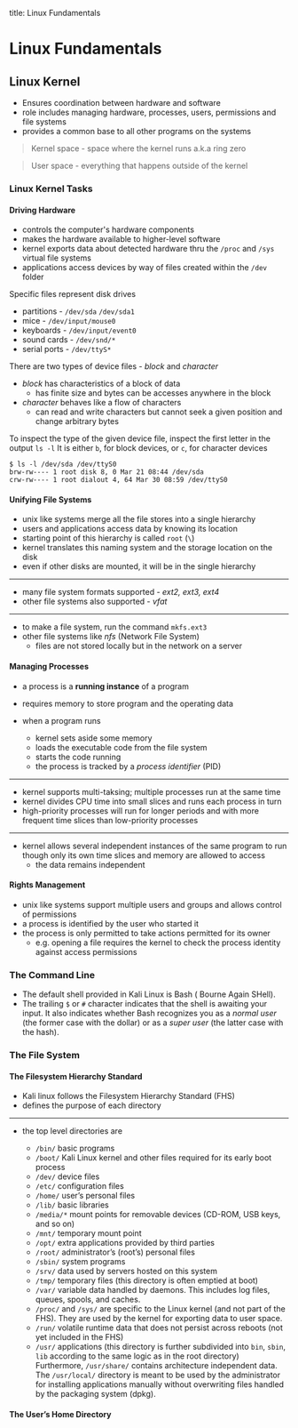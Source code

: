 title: Linux Fundamentals

# Linux Fundamentals

## Linux Kernel

- Ensures coordination between hardware and software
- role includes managing hardware, processes, users, permissions and file systems
- provides a common base to all other programs on the systems

> Kernel space - space where the kernel runs a.k.a ring zero

<!--  -->

> User space - everything that happens outside of the kernel

### Linux Kernel Tasks

#### Driving Hardware

- controls the computer's hardware components
- makes the hardware available to higher-level software
- kernel exports data about detected hardware thru the `/proc` and `/sys` virtual file systems
- applications access devices by way of files created within the `/dev` folder

Specific files represent disk drives  

- partitions - `/dev/sda` `/dev/sda1`  
- mice - `/dev/input/mouse0`  
- keyboards - `/dev/input/event0`  
- sound cards - `/dev/snd/*`  
- serial ports - `/dev/ttyS*`  

There are two types of device files - _block_ and _character_

- _block_ has characteristics of a block of data
    - has finite size and bytes can be accesses anywhere in the block
- _character_ behaves like a flow of characters
    - can read and write characters but cannot seek a given position and change arbitrary bytes

To inspect the type of the given device file, inspect the first letter in the output `ls -l` 
It is either `b`, for block devices, or `c`, for character devices

``` hl_lines="1 2"
$ ls -l /dev/sda /dev/ttyS0
brw-rw---- 1 root disk 8, 0 Mar 21 08:44 /dev/sda
crw-rw---- 1 root dialout 4, 64 Mar 30 08:59 /dev/ttyS0
```

#### Unifying File Systems

- unix like systems merge all the file stores into a single hierarchy
- users and applications access data by knowing its location
- starting point of this hierarchy is called `root` (`\`)
- kernel translates this naming system and the storage location on the disk
- even if other disks are mounted, it will be in the single hierarchy

<hr>

- many file system formats supported - _ext2, ext3, ext4_
- other file systems also supported - _vfat_

<hr>

- to make a file system, run the command `mkfs.ext3`
- other file systems like _nfs_ (Network File System)
    - files are not stored locally but in the network on a server

#### Managing Processes

- a process is a **running instance** of a program
- requires memory to store program and the operating data

- when a program runs
    - kernel sets aside some memory
    - loads the executable code from the file system
    - starts the code running
    - the process is tracked by a _process identifier_ (PID)

<hr>

- kernel supports multi-taksing; multiple processes run at the same time
- kernel divides CPU time into small slices and runs each process in turn
- high-priority processes will run for longer periods and with more frequent time slices than low-priority processes

<hr>

- kernel allows several independent instances of the same program to run though only its own time slices and memory are allowed to access
    - the data remains independent

#### Rights Management

- unix like systems support multiple users and groups and allows control of permissions
- a process is identified by the user who started it
- the process is only permitted to take actions permitted for its owner
    - e.g. opening a file requires the kernel to check the process identity against access permissions

### The Command Line

- The default shell provided in Kali Linux is Bash ( Bourne Again SHell).
- The trailing `$` or `#` character indicates that the shell is awaiting your input. It also indicates whether Bash recognizes you as a _normal user_ (the former case with the dollar) or as a _super user_ (the latter case with the hash).

### The File System

#### The Filesystem Hierarchy Standard

- Kali linux follows the Filesystem Hierarchy Standard (FHS)
- defines the purpose of each directory
<hr>

- the top level directories are 

    - `/bin/` basic programs
    - `/boot/` Kali Linux kernel and other files required for its early boot process
    - `/dev/` device files
    - `/etc/` configuration files
    - `/home/` user’s personal files
    - `/lib/` basic libraries
    - `/media/*` mount points for removable devices (CD-ROM, USB keys, and so on)
    - `/mnt/` temporary mount point
    - `/opt/` extra applications provided by third parties
    - `/root/` administrator’s (root’s) personal files
    - `/sbin/` system programs
    - `/srv/` data used by servers hosted on this system
    - `/tmp/` temporary files (this directory is often emptied at boot)
    - `/var/` variable data handled by daemons. This includes log files, queues, spools, and caches.
    - `/proc/` and `/sys/` are specific to the Linux kernel (and not part of the FHS). They are used by the kernel for exporting data to user space.
    - `/run/` volatile runtime data that does not persist across reboots (not yet included in the FHS)
    - `/usr/` applications (this directory is further subdivided into `bin`, `sbin`, `lib` according to
    the same logic as in the root directory) Furthermore, `/usr/share/` contains architecture independent data. The `/usr/local/` directory is meant to be used by the administrator for
    installing applications manually without overwriting files handled by the packaging system
    (dpkg).


#### The User’s Home Directory









